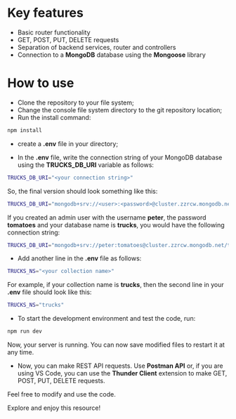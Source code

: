 # Key features
- Basic router functionality
- GET, POST, PUT, DELETE requests
- Separation of backend services, router and controllers
- Connection to a **MongoDB** database using the **Mongoose** library

# How to use
- Clone the repository to your file system;
- Change the console file system directory to the git repository location;
- Run the install command:

```bash
npm install
```

- create a **.env** file in your directory;

- In the **.env** file, write the connection string of your MongoDB database using the **TRUCKS_DB_URI** variable as follows:

```bash
TRUCKS_DB_URI="<your connection string>"
```

So, the final version should look something like this:

```bash
TRUCKS_DB_URI="mongodb+srv://<user>:<password>@cluster.zzrcw.mongodb.net/<database name>?retryWrites=true&w=majority"
```

If you created an admin user with the username **peter**, the password **tomatoes** and your database name is **trucks**, you would have the following connection string:

```bash
TRUCKS_DB_URI="mongodb+srv://peter:tomatoes@cluster.zzrcw.mongodb.net/trucks?retryWrites=true&w=majority"
```

- Add another line in the **.env** file as follows:

```bash
TRUCKS_NS="<your collection name>"
```

For example, if your collection name is **trucks**, then the second line in your **.env** file should look like this:

```bash
TRUCKS_NS="trucks"
```

- To start the development environment and test the code, run:

```bash
npm run dev
```

Now, your server is running. You can now save modified files to restart it at any time.

- Now, you can make REST API requests. Use **Postman API** or, if you are using VS Code, you can use the **Thunder Client** extension to make GET, POST, PUT, DELETE requests.

Feel free to modify and use the code.

Explore and enjoy this resource!